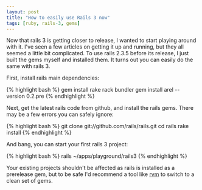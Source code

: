 ```yaml
---
layout: post
title: "How to easily use Rails 3 now"
tags: [ruby, rails-3, gems]
---
```

Now that rails 3 is getting closer to release, I wanted to start playing around with it.  I've seen a few articles on getting it up and running, but they all seemed a little bit complicated.  To use rails 2.3.5 before its release, I just built the gems myself and installed them.  It turns out you can easily do the same with rails 3.

First, install rails main dependencies:

{% highlight bash %}
gem install rake rack bundler
gem install arel --version 0.2.pre
{% endhighlight %}

Next, get the latest rails code from github, and install the rails gems.  There may be a few errors you can safely ignore:

{% highlight bash %}
git clone git://github.com/rails/rails.git
cd rails
rake install
{% endhighlight %}

And bang, you can start your first rails 3 project:

{% highlight bash %}
rails ~/apps/playground/rails3 
{% endhighlight %}

Your existing projects shouldn't be affected as rails is installed as a prerelease gem, but to be safe I'd recommend a tool like [rvm](http://rvm.beginrescueend.com/) to switch to a clean set of gems.